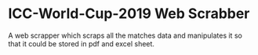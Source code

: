# ICC-World-Cup-2019 Web Scrabber
A web scrapper which scraps all the  matches data and manipulates it so that it could be stored in pdf and excel sheet.
